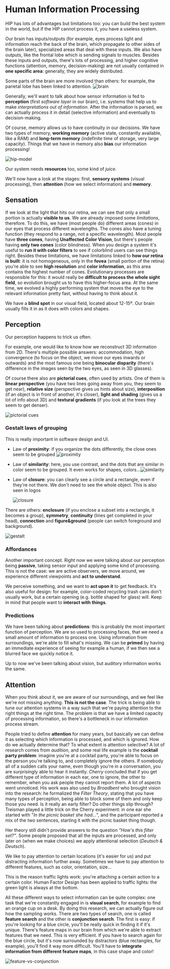 # Human Information Processing

HIP has lots of advantages but limitations too: you can build the best system in the world, but if the HIP cannot process it, you have a useless system.

Our brain has inputs/outputs (for example, eyes process light and information reach the back of the brain, which propagate to other sides of the brain later), specialized areas that deal with these inputs. We also have outputs, like the frontal lobe which is sending signals to muscles. Besides these inputs and outputs, there's lots of processing, and higher cognitive functions (attention, memory, decision-making) are not usually contained in **one specific area**: generally, they are widely distributed.

Some parts of the brain are more involved than others: for example, the parietal lobe has been linked to attention. ![brain](./res/brain.png)

Generally, we'll want to talk about how sensor information is fed to **perception** (first _software layer_ in our brain), i.e. systems that help us to make _interpretations out of information_. After the information is parsed, we can actually process it in detail (selective information) and eventually to decision-making.

Of course, memory allows us to have continuity in our decisions. We have two types of memory, **working memory** (active state, constantly available, like a RAM) and **long-term memory** (indefinite time of storage, very large capacity). Things that we have in memory also **bias** our information processing!

![hip-model](./res/hip-model.png)

Our system needs **resources** too, some kind of _juice_.

We'll now have a look at the stages: first, **sensory systems** (visual processing), then **attention** (how we select information) and **memory**.

## Sensation

If we look at the light that hits our retina, we can see that only a small portion is actually **visible to us**. We are already imposed some _limitations_, therefore. To do this, we have (most people do) different areas (cones) in our eyes that process different wavelengths. The cones also have a tuning function (they respond to a range, not a specific wavelength). Most people have **three cones**, having **Unaffected Color Vision**, but there's people having **only two cones** (color blindness). When you design a system it's useful to **run it with color filters** to see if colorblind users can see things right. Besides these limitations, we have limitations linked to **how our retina is built**: it is not homogeneous, only in the **fovea** (small portion of the retina) you're able to see **high resolution** and **color information**, as this area contains the highest number of cones. Evolutionary processes are responsible for this: it would really be **difficult to process the whole sight field**, so evolution brought us to have this higher-focus area. At the same time, we evolved a highly performing system that moves the eye to the relevant information pretty fast, without having to think about it.

We have a **blind spot** in our visual field, located about 12-15º. Our brain usually fills it in as it does with colors and shapes.

## Perception

Our perception happens to trick us often.

For example, one would like to know how we reconstruct 3D information from 2D. There's multiple possible answers: accommodation, high convergence (to focus on the object, we move our eyes inwards or outwards) and the most famous one being **binocular disparity** (there's difference in the images seen by the two eyes, as seen in 3D glasses).

Of course there also are **pictorial cues**, often used by artists. One of them is **linear perspective** (you have two lines going away from you, they seem to get near), **relative size** (perspective gives us hints about size), **interposition** (if an object is in front of another, it's closer), **light and shading** (gives us a lot of info about 3D) and **textural gradients** (if you look at the trees they seem to get denser).

![pictorial cues](./res/pictorial-cues.png)

### Gestalt laws of grouping

This is really important in software design and UI.

- Law of **proximity**: if you organize the dots differently, the close ones seem to be grouped ![proximity](./res/proximity.png)

- Law of **similarity**: here, you use contrast, and the dots that are similar in color seem to be grouped. It even works for shapes, colors...![similarity](./res/similarity.png)

- Law of **closure**: you can clearly see a circle and a rectangle, even if they're not there. We don't need to see the whole object. This is also seen in logos

  ![closure](./res/closure.png)

There are others: **enclosure** (if you enclose a subset into a rectangle, it becomes a group), **symmetry**, **continuity** (lines get completed in your head), **connection** and **figure&ground** (people can switch foreground and background).

![gestalt](./res/gestalt.png)

### Affordances

Another important concept. Right now we were talking about our perception being **passive**, taking sensor input and applying some kind of processing. This is not the case: we are active observers, we move around, we experience different viewpoints and **act to understand**.

We perceive something, and we want to **act upon it** to get feedback. It's also useful for design: for example, color-coded recycling trash cans don't usually work, but a certain opening (e.g. bottle shaped for glass) will. Keep in mind that people want to **interact with things**.

### Predictions

We have been talking about **predictions**: this is probably the most important function of perception. We are so used to processing faces, that we need a small amount of information to process one. Using information from surroundings, we're able to fill what's missing. We can be **primed** by having an immediate experience of seeing for example a human, if we then see a blurred face we quickly notice it.

Up to now we've been talking about vision, but auditory information works the same.

## Attention

When you think about it, we are aware of our surroundings, and we feel like we're not missing anything. **This is not the case**. The trick is being able to tune our attention systems in a way such that we're paying attention to the right things at the right time. The problem is that we have a limited capacity of processing information, so there's a bottleneck in our information process stream.

People tried to define **attention** for many years, but basically we can define it as selecting which information is processed, and which is ignored. How do we actually determine that? To what extent is attention selective? A lot of research comes from _audition_, and some real life example is the **cocktail party problem**: imagine you're at a cocktail party, you're able to focus on the person you're talking to, and completely ignore the others. If somebody all of a sudden calls your name, even though you're in a conversation, you are surprisingly able to hear it instantly. _Cherry_ concluded that if you get different type of information in each ear, one to ignore, the other to remember, when you ask people they cannot report them. A lot of aspects went unnoticed. His work was also used by _Broadbent_ who brought vision into the research: he formalized the _Filter Theory_, stating that you have many types of perception, being able to block some of them and only keep those you need. Is it really an early filter? Do other things slip through? Treisman played a little trick on the Cherry experiment: in one ear she started with "_In the picnic basket she had..._", and the participant reported a mix of the two sentences, starting it with the picnic basket thing though.

Her theory still didn't provide answers to the question _"How's this filter set?"_. Some people proposed that all the inputs are processed, and only later on (when we make choices) we apply attentional selection (_Deutsch & Deutsch_).

We like to pay attention to certain locations (it's easier for us) and put distracting information further away. Sometimes we have to pay attention to different features, such as color, orientation, size...

This is the reason traffic lights work: you're attaching a certain action to a certain color. Human Factor Design has been applied to traffic lights: the green light is always at the bottom.

All these different ways to select information can be quite complex: one task that we're constantly engaged in is **visual search**, for example to find an orange cup on a desk. By doing this research, we can actually figure out how the sampling works. There are two types of search, one is called **feature search** and the other is **conjunction search**. The first is easy: if you're looking for a blue circle, you'll be really quick in finding it if it's unique. There's feature maps in our brain from which we're able to extract features that we need. This is very efficient. If you have to search again for the blue circle, but it's now surrounded by distractors (blue rectangles, for example), you'll find it way more difficult. You'll have to **integrate information from different feature maps**, in this case shape and color!

![feature-vs-conjunction](./res/feature-vs-conjunction.png)
